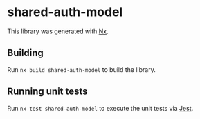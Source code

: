 # shared-auth-model

This library was generated with [Nx](https://nx.dev).

## Building

Run `nx build shared-auth-model` to build the library.

## Running unit tests

Run `nx test shared-auth-model` to execute the unit tests via [Jest](https://jestjs.io).
